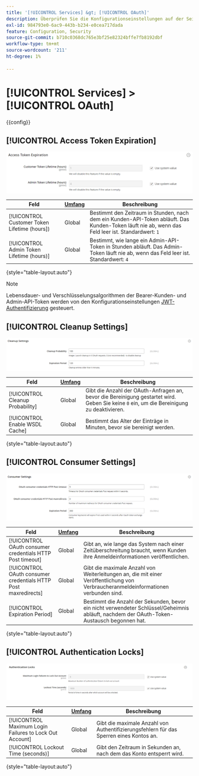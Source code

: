 ```yaml
---
title: '[!UICONTROL Services] &gt; [!UICONTROL OAuth]'
description: Überprüfen Sie die Konfigurationseinstellungen auf der Seite [!UICONTROL Services] &gt; [!UICONTROL OAuth] des Commerce Admin-Bereichs.
exl-id: 984793e0-6ac9-443b-b234-e0cea717dada
feature: Configuration, Security
source-git-commit: b710c0368dc765e3bf25e82324bffe7fb8192dbf
workflow-type: tm+mt
source-wordcount: '211'
ht-degree: 1%

---
```


# [!UICONTROL Services] > [!UICONTROL OAuth]

{{config}}

## [!UICONTROL Access Token Expiration]

![Gültigkeit des Zugriffstokens](./assets/oauth-token-expire.png)<!-- zoom -->

| Feld | [Umfang](../../getting-started/websites-stores-views.md#scope-settings) | Beschreibung |
|--- |--- |--- |
| [!UICONTROL Customer Token Lifetime (hours]) | Global | Bestimmt den Zeitraum in Stunden, nach dem ein Kunden-API-Token abläuft. Das Kunden-Token läuft nie ab, wenn das Feld leer ist. Standardwert: `1` |
| [!UICONTROL Admin Token Lifetime (hours)] | Global | Bestimmt, wie lange ein Admin-API-Token in Stunden abläuft. Das Admin-Token läuft nie ab, wenn das Feld leer ist. Standardwert: `4` |

{style="table-layout:auto"}

>[!NOTE]
>
>Lebensdauer- und Verschlüsselungsalgorithmen der Bearer-Kunden- und Admin-API-Token werden von den Konfigurationseinstellungen [JWT-Authentifizierung](magento-web-api.md#jwt-authentication) gesteuert.

## [!UICONTROL Cleanup Settings]

![Bereinigungsparameter](./assets/oauth-cleanup.png)<!-- zoom -->

| Feld | [Umfang](../../getting-started/websites-stores-views.md#scope-settings) | Beschreibung |
|--- |--- |--- |
| [!UICONTROL Cleanup Probability] | Global | Gibt die Anzahl der OAuth-Anfragen an, bevor die Bereinigung gestartet wird. Geben Sie keine `0` ein, um die Bereinigung zu deaktivieren. |
| [!UICONTROL Enable WSDL Cache] | Global | Bestimmt das Alter der Einträge in Minuten, bevor sie bereinigt werden. |

{style="table-layout:auto"}

## [!UICONTROL Consumer Settings]

![Verbrauchereinstellungen](./assets/oauth-consumer-settings.png)<!-- zoom -->

| Feld | [Umfang](../../getting-started/websites-stores-views.md#scope-settings) | Beschreibung |
|--- |--- |--- |
| [!UICONTROL OAuth consumer credentials HTTP Post timeout] | Global | Gibt an, wie lange das System nach einer Zeitüberschreitung braucht, wenn Kunden ihre Anmeldeinformationen veröffentlichen. |
| [!UICONTROL OAuth consumer credentials HTTP Post maxredirects] | Global | Gibt die maximale Anzahl von Weiterleitungen an, die mit einer Veröffentlichung von Verbraucheranmeldeinformationen verbunden sind. |
| [!UICONTROL Expiration Period] | Global | Bestimmt die Anzahl der Sekunden, bevor ein nicht verwendeter Schlüssel/Geheimnis abläuft, nachdem der OAuth-Token-Austausch begonnen hat. |

{style="table-layout:auto"}

## [!UICONTROL Authentication Locks]

![Authentifizierungssperren](./assets/oauth-locks.png)<!-- zoom -->

| Feld | [Umfang](../../getting-started/websites-stores-views.md#scope-settings) | Beschreibung |
|--- |--- |--- |
| [!UICONTROL Maximum Login Failures to Lock Out Account] | Global | Gibt die maximale Anzahl von Authentifizierungsfehlern für das Sperren eines Kontos an. |
| [!UICONTROL Lockout Time (seconds)] | Global | Gibt den Zeitraum in Sekunden an, nach dem das Konto entsperrt wird. |

{style="table-layout:auto"}
